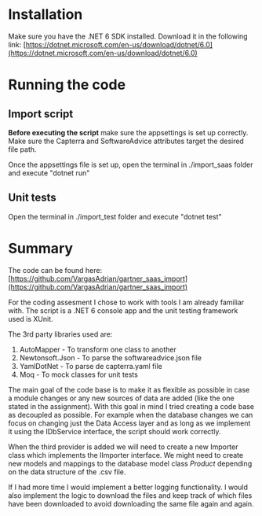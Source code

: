 # Installation
Make sure you have the .NET 6 SDK installed. Download it in the following link: [https://dotnet.microsoft.com/en-us/download/dotnet/6.0](https://dotnet.microsoft.com/en-us/download/dotnet/6.0)

# Running the code
## Import script
**Before executing the script** make sure the appsettings is set up correctly. Make sure the Capterra and SoftwareAdvice attributes target the desired file path.

Once the appsettings file is set up, open the terminal in ./import_saas folder and execute "dotnet run"

## Unit tests
Open the terminal in ./import_test folder and execute "dotnet test"

# Summary
The code can be found here: [https://github.com/VargasAdrian/gartner_saas_import](https://github.com/VargasAdrian/gartner_saas_import)

For the coding assesment I chose to work with tools I am already familiar with. The script is a .NET 6 console app and the unit testing framework used is XUnit.

The 3rd party libraries used are:
1. AutoMapper - To transform one class to another
2. Newtonsoft.Json - To parse the softwareadvice.json file
3. YamlDotNet - To parse de capterra.yaml file
4. Moq - To mock classes for unit tests

The main goal of the code base is to make it as flexible as possible in case a module changes or any new sources of data are added (like the one stated in the assignment). With this goal in mind I tried creating a code base as decoupled as possible. For example when the database changes we can focus on changing just the Data Access layer and as long as we implement it using the IDbService interface, the script should work correctly.

When the third provider is added we will need to create a new Importer class which implements the IImporter interface. We might need to create new models and mappings to the database model class *Product* depending on the data structure of the .csv file. 

If I had more time I would implement a better logging functionality. I would also implement the logic to download the files and keep track of which files have been downloaded to avoid downloading the same file again and again. 
